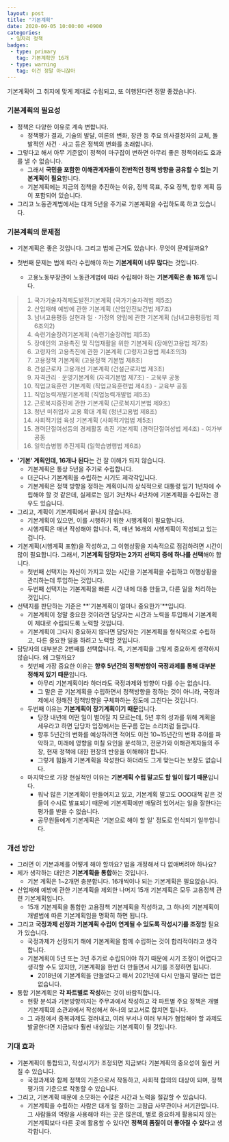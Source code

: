 ```yaml
---
layout: post
title: "기본계획"
date: 2020-09-05 10:00:00 +0900
categories: 
 - 일자리 정책
badges:
 - type: primary
   tag: 기본계획만 16개
 - type: warning
   tag: 이건 정말 아니잖아
---
```


기본계획이 그 취지에 맞게 제대로 수립되고, 또 이행된다면 정말 좋겠습니다.

<!--more-->

### **기본계획**의 필요성

- 정책은 다양한 이유로 계속 변합니다.
  - 정책평가 결과, 기술의 발달, 여론의 변화, 장관 등 주요 의사결정자의 교체, 돌발적인 사건ㆍ사고 등은 정책의 변화를 초래합니다.
- 그렇다고 해서 아무 기준없이 정책이 마구잡이 변하면 아무리 좋은 정책이라도 효과를 낼 수 없습니다.
  - 그래서 **국민을 포함한 이해관계자들이 전반적인 정책 방향을 공유할 수 있는 기본계획이 필요**합니다.
  - 기본계획에는 지금의 정책을 추진하는 이유, 정책 목표, 주요 정책, 향후 계획 등이 포함되어 있습니다.
- 그리고 노동관계법에서는 대개 5년을 주기로 기본계획을 수립하도록 하고 있습니다.

### **기본계획**의 문제점

- 기본계획은 좋은 것입니다. 그리고 법에 근거도 있습니다. 무엇이 문제일까요?

- 첫번째 문제는 법에 따라 수립해야 하는 **기본계획이 너무 많다**는 것입니다.
  - 고용노동부장관이 노동관계법에 따라 수립해야 하는 **기본계획은 총 16개** 입니다.

> 1. 국가기술자격제도발전기본계획 (국가기술자격법 제5조)
> 2. 산업재해 예방에 관한 기본계획 (산업안전보건법 제7조)
> 3. 남녀고용평등 실현과 일ㆍ가정의 양립에 관한 기본계획 (남녀고용평등법 제6조의2)
> 4. 숙련기술장려기본계획 (숙련기술장려법 제5조)
> 5. 장애인의 고용촉진 및 직업재활을 위한 기본계획 (장애인고용법 제7조)
> 6. 고령자의 고용촉진에 관한 기본계획 (고령자고용법 제4조의3)
> 7. 고용정책 기본계획 (고용정책 기본법 제8조)
> 8. 건설근로자 고용개선 기본계획 (건설근로자법 제3조)
> 9. 자격관리ㆍ운영기본계획 (자격기본법 제7조) - 교육부 공동
> 10. 직업교육훈련 기본계획 (직업교육훈련법 제4조) - 교육부 공동
> 11. 직업능력개발기본계획 (직업능력개발법 제5조)
> 12. 근로복지증진에 관한 기본계획 (근로복지기본법 제9조)
> 13. 청년 미취업자 고용 확대 계획 (청년고용법 제8조)
> 14. 사회적기업 육성 기본계획 (사회적기업법 제5조)
> 15. 경력단절여성등의 경제활동 촉진 기본계획 (경력단절여성법 제4조) - 여가부 공동
> 16. 일학습병행 추진계획 (일학습병행법 제6조)

- **'기본' 계획인데, 16개나 된다**는 건 잘 이해가 되지 않습니다.
  - 기본계획은 통상 5년을 주기로 수립합니다.
  - 더군다나 기본계획을 수립하는 시기도 제각각입니다.
  - 기본계획은 정책 방향을 정하는 계획이니까 상식적으로 대통령 임기 1년차에 수립해야 할 것 같은데, 실제로는 임기 3년차나 4년차에 기본계획을 수립하는 경우도 있습니다.
- 그리고, 계획이 기본계획에서 끝나지 않습니다.
  - 기본계획이 있으면, 이를 시행하기 위한 시행계획이 필요합니다.
  - 시행계획은 매년 작성해야 합니다. 즉, 매년 16개의 시행계획이 작성되고 있는 겁니다.
- 기본계획(시행계획 포함)을 작성하고, 그 이행상황을 지속적으로 점검하려면 시간이 많이 필요합니다. 그래서, **기본계획 담당자는 2가지 선택지 중에 하나를 선택**해야 합니다.
  - 첫번째 선택지는 자신이 가지고 있는 시간을 기본계획을 수립하고 이행상황을 관리하는데 투입하는 것입니다.
  - 두번째 선택지는 기본계획을 빠른 시간 내에 대충 만들고, 다른 일을 처리하는 것입니다.
- 선택지를 판단하는 기준은 **'기본계획이 얼마나 중요한가'**입니다.
  - 기본계획이 정말 중요한 것이라면 담당자는 시간과 노력을 투입해서 기본계획이 제대로 수립되도록 노력할 것입니다.
  - 기본계획이 그다지 중요하지 않다면 담당자는 기본계획을 형식적으로 수립하고, 다른 중요한 일을 하려고 노력할 것입니다.
- 담당자의 대부분은 2번째를 선택합니다. 즉, 기본계획을 그렇게 중요하게 생각하지 않습니다. 왜 그럴까요? 
  - 첫번째 가장 중요한 이유는 **향후 5년간의 정책방향이 국정과제를 통해 대부분 정해져 있기 때문**입니다.
    - 아무리 기본계획이라 하더라도 국정과제와 방향이 다를 수는 없습니다.
    - 그 말은 곧 기본계획을 수립하면서 정책방향을 정하는 것이 아니라, 국정과제에서 정해진 정책방향을 구체화하는 정도에 그친다는 것입니다.    
  - 두번째 이유는 **기본계획이 장기계획이기 때문**입니다.
    - 당장 내년에 어떤 일이 벌어질 지 모르는데, 5년 후의 성과를 위해 계획을 세우라고 하면 담당자 입장에서는 뜬구름 잡는 소리처럼 들립니다.
    - 향후 5년간의 변화를 예상하려면 적어도 이전 10~15년간의 변화 추이를 파악하고, 미래에 영향을 미칠 요인을 분석하고, 전문가와 이해관계자들의 주장, 현재 정책에 대한 현장의 반응을 이해해야 합니다.
    - 그렇게 힘들게 기본계획을 작성한다 하더라도 그게 맞는다는 보장도 없습니다.
  - 마지막으로 가장 현실적인 이유는 **기본계획 수립 말고도 할 일이 많기 때문**입니다.
    - 워낙 많은 기본계획이 만들어지고 있고, 기본계획 말고도 OOO대책 같은 것들이 수시로 발표되기 때문에 기본계획에만 매달려 있어서는 일을 잘한다는 평가를 받을 수 없습니다.
    - 공무원들에게 기본계획은 '기본으로 해야 할 일' 정도로 인식되기 일쑤입니다.

### **개선 방안**

- 그러면 이 기본과제를 어떻게 해야 할까요? 법을 개정해서 다 없애버려야 하나요?
- 제가 생각하는 대안은 **기본계획을 통합**하는 것입니다.
  - 기본 계획은 1~2개면 충분합니다. 16개씩이나 되는 기본계획은 필요없습니다.
- 산업재해 예방에 관한 기본계획을 제외한 나머지 15개 기본계획은 모두 고용정책 관련 기본계획입니다.
  - 15개 기본계획을 통합한 고용정책 기본계획을 작성하고, 그 하나의 기본계획이 개별법에 따른 기본계획임을 명확히 하면 됩니다.
- 그리고 **국정과제 선정과 기본계획 수립이 연계될 수 있도록 작성시기를 조정**할 필요가 있습니다.
  - 국정과제가 선정되기 해에 기본계획을 함께 수립하는 것이 합리적이라고 생각합니다.
  - 기본계획이 5년 또는 3년 주기로 수립되어야 하기 때문에 시기 조정이 어렵다고 생각할 수도 있지만, 기본계획을 한번 더 만들면서 시기를 조정하면 됩니다.
    - 2018년에 기본계획을 만들었다고 해서 2021년에 다시 만들지 말라는 법은 없습니다.
- 통합 기본계획은 **각 파트별로 작성**하는 것이 바람직합니다.
  - 현황 분석과 기본방향까지는 주무과에서 작성하고 각 파트별 주요 정책은 개별 기본계획의 소관과에서 작성해서 하나의 보고서로 합치면 됩니다.
  - 그 과정에서 중복과제도 걸러내고, 여러 부서나 여러 부처가 협업해야 할 과제도 발굴한다면 지금보다 훨씬 내실있는 기본계획이 될 것입니다.

### **기대 효과**

- 기본계획이 통합되고, 작성시기가 조정되면 지금보다 기본계획의 중요성이 훨씬 커질 수 있습니다.
  - 국정과제와 함께 정책의 기준으로서 작동하고, 사회적 합의의 대상이 되며, 정책 평가의 기준으로 작동할 수 있습니다.
- 그리고, 기본계획 때문에 소모하는 수많은 시간과 노력을 절감할 수 있습니다.
  - 기본계획을 수립하는 사람은 대개 일 잘하는 고참급 사무관이나 서기관입니다. 그 사람들의 역량을 사용해야 하는 곳은 많은데, 별로 중요하게 활용되지 않는 기본계획보다 다른 곳에 활용할 수 있다면 **정책의 품질이 더 좋아질 수 있다**고 생각합니다.
